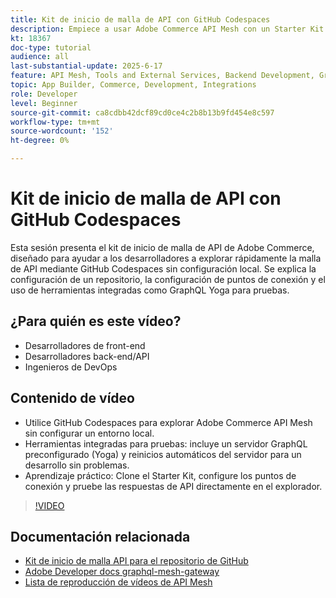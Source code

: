 ```yaml
---
title: Kit de inicio de malla de API con GitHub Codespaces
description: Empiece a usar Adobe Commerce API Mesh con un Starter Kit basado en GitHub, no se requiere configuración local.
kt: 18367
doc-type: tutorial
audience: all
last-substantial-update: 2025-6-17
feature: API Mesh, Tools and External Services, Backend Development, GraphQL, Storefront
topic: App Builder, Commerce, Development, Integrations
role: Developer
level: Beginner
source-git-commit: ca8cdbb42dcf89cd0ce4c2b8b13b9fd454e8c597
workflow-type: tm+mt
source-wordcount: '152'
ht-degree: 0%

---
```



# Kit de inicio de malla de API con GitHub Codespaces

Esta sesión presenta el kit de inicio de malla de API de Adobe Commerce, diseñado para ayudar a los desarrolladores a explorar rápidamente la malla de API mediante GitHub Codespaces sin configuración local. Se explica la configuración de un repositorio, la configuración de puntos de conexión y el uso de herramientas integradas como GraphQL Yoga para pruebas.

## ¿Para quién es este vídeo?

* Desarrolladores de front-end
* Desarrolladores back-end/API
* Ingenieros de DevOps

## Contenido de vídeo

* Utilice GitHub Codespaces para explorar Adobe Commerce API Mesh sin configurar un entorno local.
* Herramientas integradas para pruebas: incluye un servidor GraphQL preconfigurado (Yoga) y reinicios automáticos del servidor para un desarrollo sin problemas.
* Aprendizaje práctico: Clone el Starter Kit, configure los puntos de conexión y pruebe las respuestas de API directamente en el explorador.

>[!VIDEO](https://video.tv.adobe.com/v/3464020?learn=on&enablevpops&captions=spa)

## Documentación relacionada

* [Kit de inicio de malla API para el repositorio de GitHub](https://github.com/adobe-commerce/api-mesh-starter-kit)
* [Adobe Developer docs graphql-mesh-gateway](https://developer.adobe.com/graphql-mesh-gateway/)
* [Lista de reproducción de vídeos de API Mesh](https://experienceleague.adobe.com/es/playlists/commerce-get-started-app-builder-and-api-mesh)
